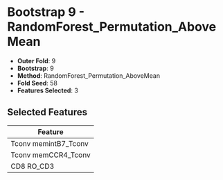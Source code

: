 # Bootstrap 9 - RandomForest_Permutation_AboveMean

- **Outer Fold**: 9
- **Bootstrap**: 9
- **Method**: RandomForest_Permutation_AboveMean
- **Fold Seed**: 58
- **Features Selected**: 3

## Selected Features

| Feature |
|---------|
| Tconv memintB7_Tconv |
| Tconv memCCR4_Tconv |
| CD8 RO_CD3 |
